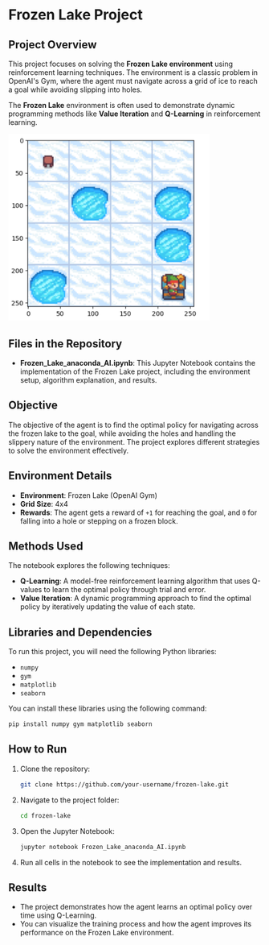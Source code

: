 

# Frozen Lake Project

## Project Overview

This project focuses on solving the **Frozen Lake environment** using reinforcement learning techniques. The environment is a classic problem in OpenAI's Gym, where the agent must navigate across a grid of ice to reach a goal while avoiding slipping into holes.

The **Frozen Lake** environment is often used to demonstrate dynamic programming methods like **Value Iteration** and **Q-Learning** in reinforcement learning.

<img src="https://github.com/Arghidehsayna/Frozen-Lake/blob/master/Pic.png?raw=true" alt="Description of the image" width="400px">



## Files in the Repository

- **Frozen_Lake_anaconda_AI.ipynb**: This Jupyter Notebook contains the implementation of the Frozen Lake project, including the environment setup, algorithm explanation, and results.

## Objective

The objective of the agent is to find the optimal policy for navigating across the frozen lake to the goal, while avoiding the holes and handling the slippery nature of the environment. The project explores different strategies to solve the environment effectively.

## Environment Details

- **Environment**: Frozen Lake (OpenAI Gym)
- **Grid Size**: 4x4
- **Rewards**: The agent gets a reward of `+1` for reaching the goal, and `0` for falling into a hole or stepping on a frozen block.

## Methods Used

The notebook explores the following techniques:
- **Q-Learning**: A model-free reinforcement learning algorithm that uses Q-values to learn the optimal policy through trial and error.
- **Value Iteration**: A dynamic programming approach to find the optimal policy by iteratively updating the value of each state.

## Libraries and Dependencies

To run this project, you will need the following Python libraries:
- `numpy`
- `gym`
- `matplotlib`
- `seaborn`
  
You can install these libraries using the following command:
```bash
pip install numpy gym matplotlib seaborn
```

## How to Run

1. Clone the repository:
   ```bash
   git clone https://github.com/your-username/frozen-lake.git
   ```
2. Navigate to the project folder:
   ```bash
   cd frozen-lake
   ```
3. Open the Jupyter Notebook:
   ```bash
   jupyter notebook Frozen_Lake_anaconda_AI.ipynb
   ```
4. Run all cells in the notebook to see the implementation and results.

## Results

- The project demonstrates how the agent learns an optimal policy over time using Q-Learning.
- You can visualize the training process and how the agent improves its performance on the Frozen Lake environment.
